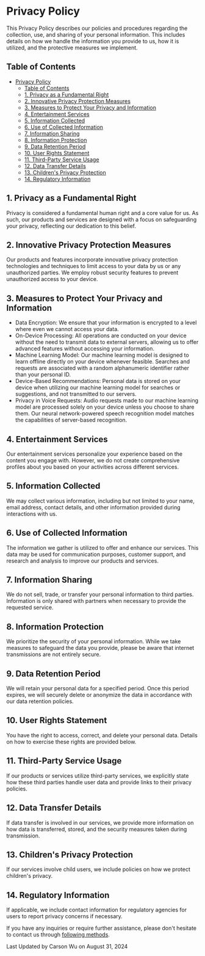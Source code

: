 # Privacy Policy

This Privacy Policy describes our policies and procedures regarding the collection, use, and sharing of your personal information. This includes details on how we handle the information you provide to us, how it is utilized, and the protective measures we implement.


## Table of Contents

- [Privacy Policy](#privacy-policy)
  - [Table of Contents](#table-of-content)
  - [1. Privacy as a Fundamental Right](#1-privacy-as-a-fundamental-right)
  - [2. Innovative Privacy Protection Measures](#2-innovative-privacy-protection-measures)
  - [3. Measures to Protect Your Privacy and Information](#3-measures-to-protect-your-privacy-and-information)
  - [4. Entertainment Services](#4-entertainment-services)
  - [5. Information Collected](#5-information-collected)
  - [6. Use of Collected Information](#6-use-of-collected-information)
  - [7. Information Sharing](#7-information-sharing)
  - [8. Information Protection](#8-information-protection)
  - [9. Data Retention Period](#9-data-retention-period)
  - [10. User Rights Statement](#10-user-rights-statement)
  - [11. Third-Party Service Usage](#11-third-party-service-usage)
  - [12. Data Transfer Details](#12-data-transfer-details)
  - [13. Children's Privacy Protection](#13-childrens-privacy-protection)
  - [14. Regulatory Information](#14-regulatory-information)


## 1. Privacy as a Fundamental Right

Privacy is considered a fundamental human right and a core value for us. As such, our products and services are designed with a focus on safeguarding your privacy, reflecting our dedication to this belief.

## 2. Innovative Privacy Protection Measures

Our products and features incorporate innovative privacy protection technologies and techniques to limit access to your data by us or any unauthorized parties. We employ robust security features to prevent unauthorized access to your device.

## 3. Measures to Protect Your Privacy and Information

- Data Encryption: We ensure that your information is encrypted to a level where even we cannot access your data.
- On-Device Processing: All operations are conducted on your device without the need to transmit data to external servers, allowing us to offer advanced features without accessing your information.
- Machine Learning Model: Our machine learning model is designed to learn offline directly on your device whenever feasible. Searches and requests are associated with a random alphanumeric identifier rather than your personal ID.
- Device-Based Recommendations: Personal data is stored on your device when utilizing our machine learning model for searches or suggestions, and not transmitted to our servers.
- Privacy in Voice Requests: Audio requests made to our machine learning model are processed solely on your device unless you choose to share them. Our neural network-powered speech recognition model matches the capabilities of server-based recognition.

## 4. Entertainment Services

Our entertainment services personalize your experience based on the content you engage with. However, we do not create comprehensive profiles about you based on your activities across different services.

## 5. Information Collected

We may collect various information, including but not limited to your name, email address, contact details, and other information provided during interactions with us.

## 6. Use of Collected Information

The information we gather is utilized to offer and enhance our services. This data may be used for communication purposes, customer support, and research and analysis to improve our products and services.

## 7. Information Sharing

We do not sell, trade, or transfer your personal information to third parties. Information is only shared with partners when necessary to provide the requested service.

## 8. Information Protection

We prioritize the security of your personal information. While we take measures to safeguard the data you provide, please be aware that internet transmissions are not entirely secure.

## 9. Data Retention Period

We will retain your personal data for a specified period. Once this period expires, we will securely delete or anonymize the data in accordance with our data retention policies.

## 10. User Rights Statement

You have the right to access, correct, and delete your personal data. Details on how to exercise these rights are provided below.

## 11. Third-Party Service Usage

If our products or services utilize third-party services, we explicitly state how these third parties handle user data and provide links to their privacy policies.

## 12. Data Transfer Details

If data transfer is involved in our services, we provide more information on how data is transferred, stored, and the security measures taken during transmission.

## 13. Children's Privacy Protection

If our services involve child users, we include policies on how we protect children's privacy.

## 14. Regulatory Information

If applicable, we include contact information for regulatory agencies for users to report privacy concerns if necessary.

If you have any inquiries or require further assistance, please don't hesitate to contact us through [following methods](https://github.com/dev1virtuoso/Documentation/blob/main/dev1virtuoso/Attachment/dev1virtuoso/carson-wu.md).

Last Updated by Carson Wu on August 31, 2024
